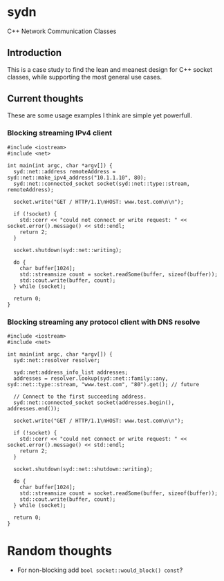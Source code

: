# sydn
C++ Network Communication Classes


## Introduction

This is a case study to find the lean and meanest design for C++ socket classes, while supporting
the most general use cases.

## Current thoughts

These are some usage examples I think are simple yet powerfull.

### Blocking streaming IPv4 client

``` 
#include <iostream>
#include <net>

int main(int argc, char *argv[]) {
  syd::net::address remoteAddress = syd::net::make_ipv4_address("10.1.1.10", 80);
  syd::net::connected_socket socket(syd::net::type::stream, remoteAddress);
  
  socket.write("GET / HTTP/1.1\nHOST: www.test.com\n\n");

  if (!socket) {
    std::cerr << "could not connect or write request: " << socket.error().message() << std::endl;
    return 2;
  }

  socket.shutdown(syd::net::writing);

  do {
    char buffer[1024];
    std::streamsize count = socket.readSome(buffer, sizeof(buffer));
    std::cout.write(buffer, count);
  } while (socket);

  return 0;
}

```

### Blocking streaming any protocol client with DNS resolve

```
#include <iostream>
#include <net>

int main(int argc, char *argv[]) {
  syd::net::resolver resolver;
  
  syd::net:address_info_list addresses;
  addresses = resolver.lookup(syd::net::family::any, syd::net::type::stream, "www.test.com", "80").get(); // future

  // Connect to the first succeeding address.
  syd::net::connected_socket socket(addresses.begin(), addresses.end());
  
  socket.write("GET / HTTP/1.1\nHOST: www.test.com\n\n");

  if (!socket) {
    std::cerr << "could not connect or write request: " << socket.error().message() << std::endl;
    return 2;
  }

  socket.shutdown(syd::net::shutdown::writing);

  do {
    char buffer[1024];
    std::streamsize count = socket.readSome(buffer, sizeof(buffer));
    std::cout.write(buffer, count);
  } while (socket);

  return 0;
}
```

# Random thoughts

* For non-blocking add `bool socket::would_block() const`?

